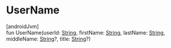 # UserName

[androidJvm]\
fun UserName(userId: [String](https://kotlinlang.org/api/latest/jvm/stdlib/kotlin/-string/index.html), firstName: [String](https://kotlinlang.org/api/latest/jvm/stdlib/kotlin/-string/index.html), lastName: [String](https://kotlinlang.org/api/latest/jvm/stdlib/kotlin/-string/index.html), middleName: [String](https://kotlinlang.org/api/latest/jvm/stdlib/kotlin/-string/index.html)?, title: [String](https://kotlinlang.org/api/latest/jvm/stdlib/kotlin/-string/index.html)?)